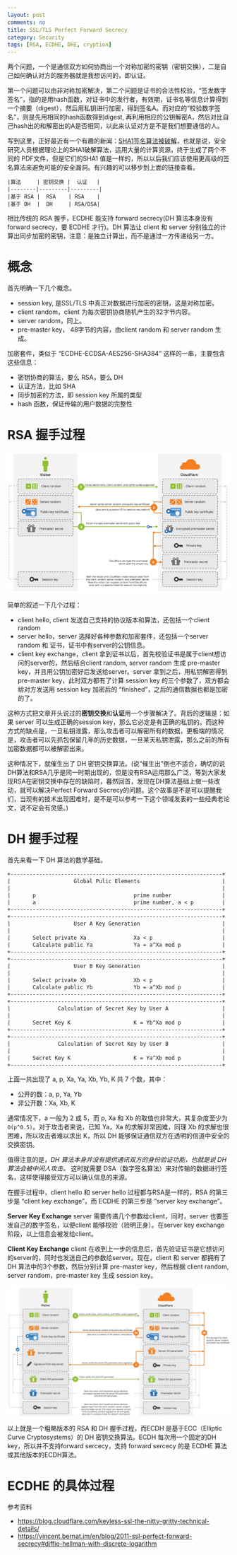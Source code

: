 ```yaml
---
layout: post
comments: no
title: SSL/TLS Perfect Forward Secrecy
category: Security 
tags: [RSA, ECDHE, DHE, cryption]
---
```


两个问题，一个是通信双方如何协商出一个对称加密的密钥（密钥交换），二是自己如何确认对方的服务器就是我想访问的，即认证。

第一个问题可以由非对称加密解决，第二个问题是证书的合法性校验，“签发数字签名”，指的是用hash函数，对证书中的发行者，有效期，证书名等信息计算得到一个摘要（digest），然后用私钥进行加密，得到签名A。而对应的“校验数字签名”，则是先用相同的hash函数得到digest, 再利用相应的公钥解密A，然后对比自己hash出的和解密出的A是否相同，以此来认证对方是不是我们想要通信的人。

写到这里，正好最近有一个有趣的新闻：[SHA1签名算法被破解](https://security.googleblog.com/2017/02/announcing-first-sha1-collision.html)，也就是说，安全研究人员根据理论上的SHA1破解算法，运用大量的计算资源，终于生成了两个不同的 PDF文件，但是它们的SHA1 值是一样的，所以以后我们应该使用更高级的签名算法来避免可能的安全漏洞。有兴趣的可以移步到上面的链接查看。

```
|算法     | 密钥交换 |  认证   |
|--------|---------|---------|
|基于 RSA |  RSA    | RSA    |
|基于 DH  |  DH     | RSA/DSA|
```

相比传统的 RSA 握手，ECDHE 能支持 forward secrecy(DH 算法本身没有forward secrecy，要 ECDHE 才行)。DH 算法让 client 和 server 分别独立的计算出同步加密的密钥，注意：是独立计算出，而不是通过一方传递给另一方。

# 概念

首先明确一下几个概念。   
* session key, 是SSL/TLS 中真正对数据进行加密的密钥，这是对称加密。 
* client random，client 为每次密钥协商随机产生的32字节内容。
* server random，同上。
* pre-master key， 48字节的内容，由client random 和 server random 生成。

加密套件，类似于 “ECDHE-ECDSA-AES256-SHA384” 这样的一串，主要包含这些信息：

* 密钥协商的算法，要么 RSA，要么 DH
* 认证方法，比如 SHA
* 同步加密的方法，即 session key 所属的类型
* hash 函数，保证传输的用户数据的完整性

# RSA 握手过程

![RSA handshake](/image/2017/ssl_handshake_rsa.png)

简单的叙述一下几个过程：
* client hello, client 发送自己支持的协议版本和算法，还包括一个client random
* server hello，server 选择好各种参数和加密套件，还包括一个server random 和 证书，证书中有server的公钥信息。
* client key exchange，client 拿到证书以后，首先校验证书是属于client想访问的server的，然后结合client random, server random 生成 pre-master key，并且用公钥加密好后发送给server。server 拿到之后，用私钥解密得到 pre-master key，此时双方都有了计算 session key 的三个参数了，双方都会给对方发送用 session key 加密后的 “finished”，之后的通信数据也都是加密的了。

这种方式把文章开头说过的**密钥交换**和**认证**用一个步骤解决了。背后的逻辑是：如果 server 可以生成正确的session key，那么它必定是有正确的私钥的。而这种方式的缺点是，一旦私钥泄露，那么攻击者可以解密所有的数据，更极端的情况是，攻击者可以先抓包保留几年的历史数据，一旦某天私钥泄露，那么之前的所有加密数据都可以被解密出来。

这种情况下，就催生出了 DH 密钥交换算法。(说“催生出”倒也不适合，确切的说DH算法和RSA几乎是同一时期出现的，但是没有RSA运用那么广泛，等到大家发现RSA在密钥交换中存在的缺陷时，暮然回首，发现在DH算法基础上做一些改动，就可以解决Perfect Forward Secrecy的问题。这个故事是不是可以提醒我们，当现有的技术出现困难时，是不是可以参考一下这个领域发表的一些经典老论文，说不定会有灵感。)

# DH 握手过程

首先来看一下 DH 算法的数学基础。

```
+-------------------------------------------------------------------+
|                    Global Pulic Elements                          |
|                                                                   |
|       p                               prime number                |
|       a                               prime number, a < p         |
+-------------------------------------------------------------------+
+-------------------------------------------------------------------+
|                    User A Key Generation                          |
|                                                                   |
|       Select private Xa               Xa < p                      |
|       Calculate public Ya             Ya = a^Xa mod p             |
+-------------------------------------------------------------------+
+-------------------------------------------------------------------+
|                    User B Key Generation                          |
|                                                                   |
|       Select private Xb               Xb < p                      |
|       Calculate public Yb             Yb = a^Xb mod p             |
+-------------------------------------------------------------------+
+-------------------------------------------------------------------+
|               Calculation of Secret Key by User A                 |
|                                                                   |
|       Secret Key K                    K = Yb^Xa mod p             |
+-------------------------------------------------------------------+
+-------------------------------------------------------------------+
|               Calculation of Secret Key by User B                 |
|                                                                   |
|       Secret Key K                    K = Ya^Xb mod p             |
+-------------------------------------------------------------------+

```

上面一共出现了 a, p, Xa, Ya, Xb, Yb, K 共 7 个数，其中：

* 公开的数：a, p, Ya, Yb    
* 非公开数：Xa, Xb, K    

通常情况下，a 一般为 2 或 5，而 p, Xa 和 Xb 的取值也非常大，其复杂度至少为 `O(p^0.5)`。对于攻击者来说，已知 Ya，Xa 的求解非常困难，同理 Xb 的求解也很困难，所以攻击者难以求出 K，所以 DH 能够保证通信双方在透明的信道中安全的交换密钥。

值得注意的是，*DH 算法本身并没有提供通讯双方的身份验证功能，也就是说 DH 算法会被中间人攻击。* 这时就需要 DSA（数字签名算法）来对传输的数据进行签名，这样使得接受双方可以确认信息的来源。

在握手过程中，client hello 和 server hello 过程都与RSA是一样的，RSA 的第三步是 “client key exchange”，而 ECDHE 的第三步是 “server key exchange”。

**Server Key Exchange** 
server 需要传递几个参数给client，同时，server 也要签发自己的数字签名，以便client 能够校验（验明正身）。在server key exchange 阶段，以上信息会被发给client。

**Client Key Exchange**
client 在收到上一步的信息后，首先验证证书是它想访问的server的，同时也发送自己的参数给server。现在，client 和 server 都拥有了 DH 算法中的3个参数，然后分别计算 pre-master key，然后根据 client random, server random，pre-master key 生成 session key。

![RSA handshake](/image/2017/ssl_handshake_diffie_hellman.png)

以上就是一个粗略版本的 RSA 和 DH 握手过程，而ECDH 是基于ECC（Elliptic Curve Cryptosystems）的 DH 密钥交换算法。ECDH 每次用一个固定的DH key，所以并不支持forward sercecy，支持 forward sercecy 的是 ECDHE 算法或其他版本的ECDH算法。

# ECDHE 的具体过程



参考资料
* https://blog.cloudflare.com/keyless-ssl-the-nitty-gritty-technical-details/
* https://vincent.bernat.im/en/blog/2011-ssl-perfect-forward-secrecy#diffie-hellman-with-discrete-logarithm






